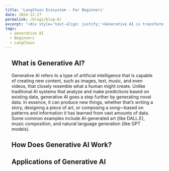```yaml
---
title: 'LangChain Ecosystem - For Beginners'
date: 2024-12-27
permalink: /blogs/blog-6/
excerpt: "<div style='text-align: justify;'>Generative AI is transforming various industries by enabling machines to create content like images, music, and text. In this blog post, we'll explore how beginners can easily start using generative AI tools without the need for complex setups or powerful hardware."
tags:
  - Generative AI
  - Beginners
  - LangChain
---
```

<div style="margin-left: 20px; margin-right: 20px; margin-top: 20px; margin-bottom: 30px;"> 

<h2>What is Generative AI?</h2>
Generative AI refers to a type of artificial intelligence that is capable of creating new content, such as images, text, music, and even videos, that closely resemble what a human might create. Unlike traditional AI systems that analyze and make predictions based on existing data, generative AI goes a step further by generating novel data. In essence, it can produce new things, whether that’s writing a story, designing a piece of art, or composing a song—based on patterns and information it has learned from vast amounts of data. Some common examples include AI-generated art (like DALL.E), music composition, and natural language generation (like GPT models).


<h2>How Does Generative AI Work?</h2>

<h2>Applications of Generative AI</h2>

</div>
